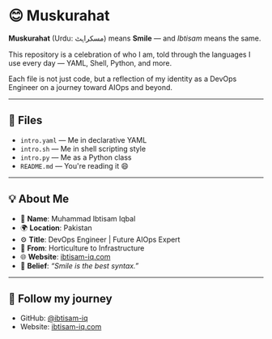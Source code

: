 # 😊 Muskurahat

**Muskurahat** (Urdu: مسکراہٹ) means **Smile** — and _Ibtisam_ means the same.

This repository is a celebration of who I am, told through the languages I use every day — YAML, Shell, Python, and more.

Each file is not just code, but a reflection of my identity as a DevOps Engineer on a journey toward AIOps and beyond.

---

## 📁 Files

- `intro.yaml` — Me in declarative YAML
- `intro.sh` — Me in shell scripting style
- `intro.py` — Me as a Python class
- `README.md` — You're reading it 😄

---

## 💡 About Me

- 🧠 **Name**: Muhammad Ibtisam Iqbal  
- 🌍 **Location**: Pakistan  
- ⚙️ **Title**: DevOps Engineer | Future AIOps Expert  
- 🌱 **From**: Horticulture to Infrastructure  
- 🌐 **Website**: [ibtisam-iq.com](https://ibtisam-iq.com)  
- 💭 **Belief**: _“Smile is the best syntax.”_

---

## 🔗 Follow my journey  
- GitHub: [@ibtisam-iq](https://github.com/ibtisam-iq)  
- Website: [ibtisam-iq.com](https://ibtisam-iq.com)

